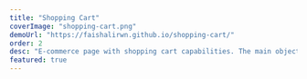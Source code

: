 ```yaml
---
title: "Shopping Cart"
coverImage: "shopping-cart.png"
demoUrl: "https://faishalirwn.github.io/shopping-cart/"
order: 2
desc: "E-commerce page with shopping cart capabilities. The main objective was to implement react router."
featured: true
---
```

